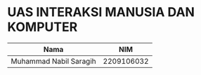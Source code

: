 # UAS INTERAKSI MANUSIA DAN KOMPUTER

| Nama | NIM |
| ----------- | ----------- |
| Muhammad Nabil Saragih | 2209106032 |
